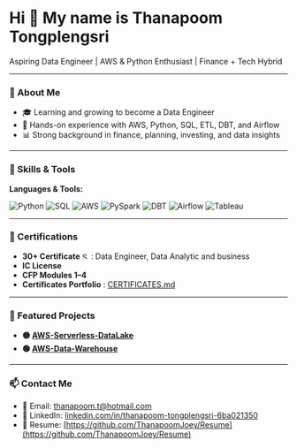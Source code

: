 <h1>Hi 👋 My name is Thanapoom Tongplengsri </h1>
<p>Aspiring Data Engineer | AWS & Python Enthusiast | Finance + Tech Hybrid</p>

---

### 🚀 About Me
- 🎓 Learning and growing to become a Data Engineer
- 🔧 Hands-on experience with AWS, Python, SQL, ETL, DBT, and Airflow
- 📊 Strong background in finance, planning, investing, and data insights

---

### 🧰 Skills & Tools
**Languages & Tools:**  

![Python](https://img.shields.io/badge/-Python-3776AB?style=flat&logo=python&logoColor=white) ![SQL](https://img.shields.io/badge/-SQL-003B57?style=flat&logo=postgresql&logoColor=white) ![AWS](https://img.shields.io/badge/-AWS-232F3E?style=flat&logo=amazon-aws&logoColor=white) ![PySpark](https://img.shields.io/badge/-PySpark-FDEE21?style=flat&logo=apachespark&logoColor=black) ![DBT](https://img.shields.io/badge/-DBT-FF694B?style=flat&logo=dbt&logoColor=white) ![Airflow](https://img.shields.io/badge/-Airflow-017CEE?style=flat&logo=apacheairflow&logoColor=white) ![Tableau](https://img.shields.io/badge/-Tableau-E97627?style=flat&logo=tableau&logoColor=white)

---

### 📜 Certifications
- **30+ Certificate** <img src="https://cdn.brandfetch.io/id3A_8cTnx/w/404/h/64/theme/dark/logo.png?c=1dxbfHSJFAPEGdCLU4o5B" height="12" alt="SQL" /> : Data Engineer, Data Analytic and business
- **IC License**
- **CFP Modules 1–4**
- **Certificates Portfolio** : [CERTIFICATES.md](https://github.com/ThanapoomJoey/Resume/blob/26782f021d0d4c122ed534915e88219d574ea54a/CERTIFICATES.md)

---

### 📂 Featured Projects
- **🟡 [AWS-Serverless-DataLake](https://github.com/ThanapoomJoey/AWS-Serverless-DataLake)** 
- **🟢 [AWS-Data-Warehouse](https://github.com/ThanapoomJoey/AWS-Data-Warehouse)**

---

### 📫 Contact Me
- 📧 Email: thanapoom.t@hotmail.com  
- 💼 LinkedIn: [linkedin.com/in/thanapoom-tongplengsri-6ba021350](https://www.linkedin.com/in/thanapoom-tongplengsri-6ba021350)
- 📄 Resume: [https://github.com/ThanapoomJoey/Resume](https://github.com/ThanapoomJoey/Resume)
